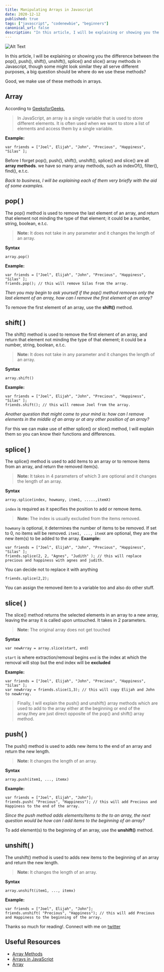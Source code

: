 ```yaml
---
title: Manipulating Arrays in Javascript
date: 2020-12-12
published: true
tags: ["javascript", "codenewbie", "beginners"]
canonical_url: false
description: "In this article, I will be explaining or showing you the difference between the pop(), push(), shift(), unshift(), splice(), and slice() array methods in Javascript, though some might look similar they all serve different purposes, a big question should be where do we use these methods?"
---
```


![Alt Text](https://dev-to-uploads.s3.amazonaws.com/uploads/articles/26p3f4jjqqk1fk4bj16z.jpg)

In this article, I will be explaining or showing you the difference between the pop(), push(), shift(), unshift(), splice() and slice() array methods in Javascript, though some might look similar they all serve different purposes, a big question should be where do we use these methods?

Good, we make use of these methods in arrays.

## Array

According to [GeeksforGeeks](https://www.geeksforgeeks.org/arrays-in-javascript/),

> In JavaScript, an array is a single variable that is used to store
> different elements. It is often used when we want to store a list of
> elements and access them by a single variable.

**Example:**

    var friends = ["Joel", Elijah", "John", "Precious", "Happiness", "Silas" ];

Before I forget pop(), push(), shift(), unshift(), splice() and slice() are all **array methods**. we have so many array methods, such as indexOf(), filter(), find(), e.t.c.

_Back to business, I will be explaining each of them very briefly with the aid of some examples._

## pop( )

The pop() method is used to remove the last element of an array, and return that element not minding the type of that element; it could be a number, string, boolean, e.t.c.

> **Note:** It does not take in any parameter and it changes the length of an array.

**Syntax**

    array.pop()

**Example:**

    var friends = ["Joel", Elijah", "John", "Precious", "Happiness", "Silas" ];
    friends.pop(); // this will remove Silas from the array.

_Then you may begin to ask yourself if the pop() method removes only the last element of an array, how can I remove the first element of an array?_

To remove the first element of an array, use the **shift()** method.

## shift( )

The shift() method is used to remove the first element of an array, and return that element not minding the type of that element; it could be a number, string, boolean, e.t.c.

> **Note:** It does not take in any parameter and it changes the length of an array.

**Syntax**

    array.shift()

**Example:**

    var friends = ["Joel", Elijah", "John", "Precious", "Happiness", "Silas" ];
    friends.shift(); // this will remove Joel from the array.

_Another question that might come to your mind is: how can I remove elements in the middle of an array or at any other position of an array?_

For this we can make use of either splice() or slice() method, I will explain them so you can know their functions and differences.

## splice( )

The splice() method is used to add items to an array or to remove items from an array, and return the removed item(s).

> **Note:** It takes in 4 parameters of which 3 are optional and it changes the length of an array.

**Syntax**

    array.splice(index, howmany, item1, .....,itemX)

`index` is required as it specifies the position to add or remove items.

> **Note:** The index is usually excluded from the items removed.

`howmany` is optional, it determines the number of items to be removed. If set to 0, no items will be removed.
`item1, ..., itemX` are optional, they are the new item(s) to be added to the array.
**Example:**

    var friends = ["Joel", Elijah", "John", "Precious", "Happiness", "Silas" ];
    friends.splice(2, 2, "Agnes", "Judith" ); // this will replace precious and happiness with agnes and judith.

You can decide not to replace it with anything

    friends.splice(2,2);

You can assign the removed item to a variable too and also do other stuff.

## slice( )

The slice() method returns the selected elements in an array to a new array, leaving the array it is called upon untouched. It takes in 2 parameters.

> **Note:** The original array does not get touched

**Syntax**

    var newArray = array.slice(start, end)

`start` is where extraction/removal begins
`end` is the index at which the removal will stop but the end index will be **excluded**

**Example:**

    var friends = ["Joel", Elijah", "John", "Precious", "Happiness", "Silas" ];
    var newArray = friends.slice(1,3); // this will copy Elijah and John to newArray.

> Finally, I will explain the push() and unshift() array methods which
> are used to add to the array either at the beginning or end of the
> array.they are just direct opposite of the pop() and shift() array
> method.

## push( )

The push() method is used to adds new items to the end of an array and return the new length.

> **Note:** It changes the length of an array.

**Syntax**

    array.push(item1, ..., itemx)

**Example:**

    var friends = ["Joel", Elijah", "John"];
    friends.push( "Precious", "Happiness"); // this will add Precious and Happiness to the end of the array.

_Since the push method adds elements/items to the to an array, the next question would be how can I add items to the beginning of an array?_

To add element(s) to the beginning of an array, use the **unshift()** method.

## unshift( )

The unshift() method is used to adds new items to the beginning of an array and return the new length.

> **Note:** It changes the length of an array.

**Syntax**

    array.unshift(item1, ..., itemx)

**Example:**

    var friends = ["Joel", Elijah", "John"];
    friends.unshift( "Precious", "Happiness"); // this will add Precious and Happiness to the beginning of the array.

Thanks so much for reading!. Connect with me on [twitter](https://twitter.com/olawanle_joel)

## Useful Resources

- [Array Methods](https://www.w3schools.com/jsref/jsref_obj_array.asp)
- [Arrays in JavaScript](https://www.geeksforgeeks.org/arrays-in-javascript/)
- [Array](https://developer.mozilla.org/en-US/docs/Web/JavaScript/Reference/Global_Objects/Array)
